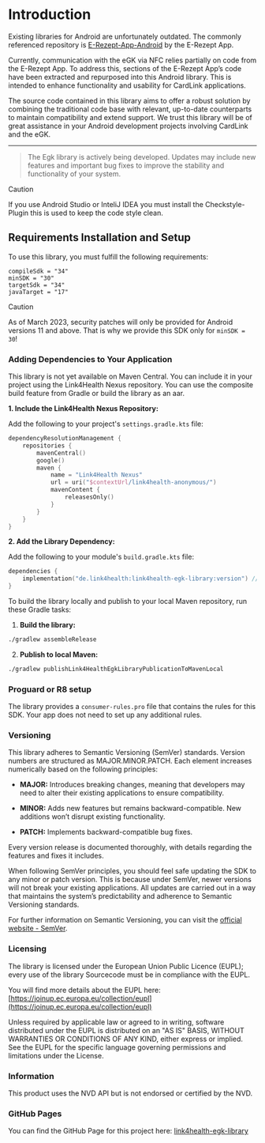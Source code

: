 # Introduction

Existing libraries for Android are unfortunately outdated. 
The commonly referenced repository is [E-Rezept-App-Android](https://github.com/gematik/E-Rezept-App-Android) by the E-Rezept App.


Currently, communication with the eGK via NFC relies partially on code from the E-Rezept App. 
To address this, sections of the E-Rezept App’s code have been extracted and repurposed into this Android library.
This is intended to enhance functionality and usability for CardLink applications.

The source code contained in this library aims to offer a robust solution by combining the traditional code base with relevant,
up-to-date counterparts to maintain compatibility and extend support. We trust this library will be of great assistance in your Android development projects involving CardLink and the eGK.

---------------------------------------------------------------------------------------------------------------------


> The Egk library is actively being developed. Updates may include new features and important bug fixes to improve the stability and functionality of your system.

> [!CAUTION]
> 
> If you use Android Studio or InteliJ IDEA you must install the Checkstyle-Plugin this is used to keep the code style clean.


## Requirements Installation and Setup

To use this library, you must fulfill the following requirements:
```
compileSdk = "34"
minSDK = "30"
targetSdk = "34"
javaTarget = "17"
```

> [!CAUTION]
> 
> As of March 2023, security patches will only be provided for Android versions 11 and above. That is why we provide this SDK only for `minSDK = 30`!

### Adding Dependencies to Your Application

This library is not yet available on Maven Central. You can include it in your project using the Link4Health Nexus repository. You can use the composite build feature from Gradle or build the library as an aar.

**1. Include the Link4Health Nexus Repository:**

Add the following to your project's `settings.gradle.kts` file:

```kotlin
dependencyResolutionManagement {
    repositories {
        mavenCentral()
        google()
        maven {
            name = "Link4Health Nexus"
            url = uri("$contextUrl/link4health-anonymous/")
            mavenContent {
                releasesOnly()
            }
        }
    }
}
```

**2. Add the Library Dependency:**

Add the following to your module's `build.gradle.kts` file:

```kotlin
dependencies {
    implementation("de.link4health:link4health-egk-library:version") // Replace 'version' with desired version.
}

```

To build the library locally and publish to your local Maven repository, run these Gradle tasks:

1. **Build the library:**

```bash
./gradlew assembleRelease
```

2. **Publish to local Maven:**

```bash
./gradlew publishLink4HealthEgkLibraryPublicationToMavenLocal
```


### Proguard or R8 setup

The library provides a `consumer-rules.pro` file that contains the rules for this SDK. Your app does not need to set up any additional rules.

### Versioning

This library adheres to Semantic Versioning (SemVer) standards. Version numbers are structured as MAJOR.MINOR.PATCH. Each element increases numerically based on the following principles:

- **MAJOR:** Introduces breaking changes, meaning that developers may need to alter their existing applications to ensure compatibility.

- **MINOR:** Adds new features but remains backward-compatible. New additions won’t disrupt existing functionality.

- **PATCH:** Implements backward-compatible bug fixes.

Every version release is documented thoroughly, with details regarding the features and fixes it includes.

When following SemVer principles, you should feel safe updating the SDK to any minor or patch version. This is because under SemVer, newer versions will not break your existing applications. All updates are carried out in a way that maintains the system’s predictability and adherence to Semantic Versioning standards.

For further information on Semantic Versioning, you can visit the [official website - SemVer](https://semver.org/).

### Licensing

The library is licensed under the European Union Public Licence (EUPL); every use of the library Sourcecode must be in compliance with the EUPL.

You will find more details about the EUPL here: [https://joinup.ec.europa.eu/collection/eupl](https://joinup.ec.europa.eu/collection/eupl)

Unless required by applicable law or agreed to in writing, software distributed under the EUPL is distributed on an "AS IS" BASIS, WITHOUT WARRANTIES OR CONDITIONS OF ANY KIND, either express or implied. See the EUPL for the specific language governing permissions and limitations under the License.

### Information
This product uses the NVD API but is not endorsed or certified by the NVD.

### GitHub Pages

You can find the GitHub Page for this project here: [link4health-egk-library](https://link4health.github.io/link4health-egk-library/)
